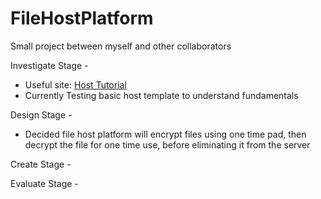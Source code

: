 # FileHostPlatform
Small project between myself and other collaborators</br>

Investigate Stage - </br>
+ Useful site: [Host Tutorial](https://www.taniarascia.com/how-to-upload-files-to-a-server-with-plain-javascript-and-php/)</br>
+ Currently Testing basic host template to understand fundamentals

Design Stage - </br>
+ Decided file host platform will encrypt files using one time pad, then decrypt the file for one time use, before eliminating it from the server

Create Stage - </br>

Evaluate Stage -
